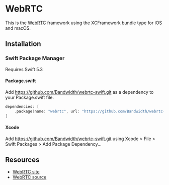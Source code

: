 # WebRTC

This is the [WebRTC](https://webrtc.googlesource.com/src) framework using the XCFramework bundle type for iOS and macOS.

## Installation

### Swift Package Manager

Requires Swift 5.3

#### Package.swift

Add https://github.com/Bandwidth/webrtc-swift.git as a dependency to your Package.swift file.

```swift
dependencies: [
    .package(name: "webrtc", url: "https://github.com/Bandwidth/webrtc-swift.git", .upToNextMajor(from: "1.0.0"))
]
```

#### Xcode

Add https://github.com/Bandwidth/webrtc-swift.git using Xcode > File > Swift Packages > Add Package Dependency...

## Resources

* [WebRTC site](https://webrtc.org/)
* [WebRTC source](https://webrtc.googlesource.com/src)
